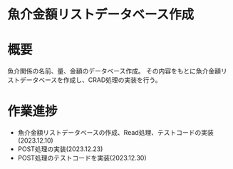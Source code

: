 # 魚介金額リストデータベース作成

# 概要
魚介関係の名前、量、金額のデータベース作成。
その内容をもとに魚介金額リストデータベースを作成し、CRAD処理の実装を行う。

# 作業進捗
- 魚介金額リストデータベースの作成、Read処理、テストコードの実装(2023.12.10)
- POST処理の実装(2023.12.23)
- POST処理のテストコードを実装(2023.12.30)

